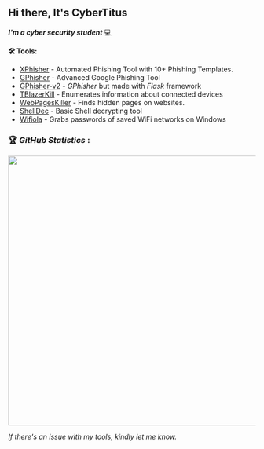 ## Hi there, It's CyberTitus
***I'm a cyber security student*** 💻

**🛠️ Tools:**
 - <a href="https://github.com/CyberTitus/XPhisher">XPhisher</a>  - Automated Phishing Tool with 10+ Phishing Templates.
 - <a href="https://github.com/CyberTitus/GPhisher">GPhisher</a> - Advanced Google Phishing Tool
 - <a href="https://github.com/CyberTitus/GPhisher-v2">GPhisher-v2</a> - *GPhisher* but made with *Flask* framework
 - <a href="https://github.com/CyberTitus/TBlazerKill">TBlazerKill</a> - Enumerates information about connected devices
 - <a href="https://github.com/CyberTitus/WebPagesKiller">WebPagesKiller</a> - Finds hidden pages on websites.
 - <a href="https://github.com/CyberTitus/ShellDec">ShellDec</a> - Basic Shell decrypting tool
 - <a href="https://github.com/CyberTitus/Wifiola">Wifiola</a> - Grabs passwords of saved WiFi networks on Windows

### 🏆 *GitHub Statistics* :
 <a href="https://github.com/CyberTitus"><img width=550 src="https://github-profile-trophy.vercel.app/?username=CyberTitus&theme=dracula&no-frame=true&title=Followers,Commit,Repository"/></a>

*If there's an issue with my tools, kindly let me know.*
